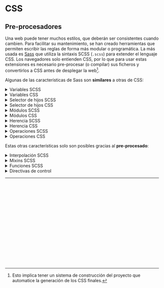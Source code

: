 # CSS
## Pre-procesadores

Una web puede tener muchos estilos, que deberán ser consistentes cuando cambien. Para facilitar su mantenimiento, se han creado herramientas que permiten escribir las reglas de forma más modular o programática. La más usada es [Sass](https://sass-lang.com/) que utiliza la sintaxis SCSS (`.scss`) para extender el lenguaje CSS. Los navegadores solo entienden CSS, por lo que para usar estas extensiones es necesario pre-procesar (o compilar) sus ficheros y convertirlos a CSS antes de desplegar la web[^1].

Algunas de las características de Sass son **similares** a otras de CSS:

<details><summary>Variables SCSS</summary>

```scss
/* SCSS */
$fuente-principal: Helvetica, sans-serif;
p { font: 100% $fuente-principal; }
```
</details>
<details><summary>Variables CSS</summary>

```css
/* CSS */
html { --fuente-principal: Helvetica, sans-serif; }
p { font: 100% var(--fuente-principal); }
```
</details>

<details><summary>Selector de hijos SCSS</summary>

```scss
/* SCSS */
nav {
  li { display: inline-block; }
}
```
</details>
<details><summary>Selector de hijos CSS</summary>

```css
/* CSS */
nav li { display: inline-block; }
```
</details>

<details><summary>Módulos SCSS</summary>

```scss
/* SCSS: hay otro fichero _base.scss */
@use 'base';
/* Aquí otras reglas SCSS */
```
</details>
<details><summary>Módulos CSS</summary>

```css
/* CSS: hay otro fichero base.css */
@import 'base.css';
/* Aquí otras reglas CSS */
```
</details>

<details><summary>Herencia SCSS</summary>

```scss
/* SCSS */
%message-common {
 border: 1px solid #ccc;
 padding: 10px;
 color: #333;
}
.mensaje {
  @extend %message-common;
}
.exito {
  @extend %message-common;
  border-color: green;
}
.error {
  @extend %message-common;
  border-color: red;
}
```
</details>
<details><summary>Herencia CSS</summary>

```css
/* CSS */
.mensaje, .exito, .error {
 border: 1px solid #ccc;
 padding: 10px;
 color: #333;
}
.exito { border-color: green; }
.error { border-color: red; }
```
</details>


<details><summary>Operaciones SCSS</summary>

```scss
/* SCSS */
$ancho-inicial: 30em;
div { width: $ancho-inicial + 2em; }
```
</details>
<details><summary>Operaciones CSS</summary>

```css
/* CSS */
html { --ancho-inicial: 30em; }
div { width: calc(var(--ancho-inicial) + 2em); }
```
</details>

Estas otras características solo son posibles gracias al **pre-procesado**:

<details><summary>Interpolación SCSS</summary>

```scss
$pantallas-peq: 36em;
@media (max-width: #{$pantallas-peq}) {
  /* reglas para pantallas pequeñas */
  p { font-size: 150%; }
}
```
</details>
<details><summary>Mixins SCSS</summary>

```scss
@mixin theme($theme: darkgray) {
  background: $theme;
  box-shadow: 0 0 1px rgba($theme, .25);
  color: #fff;
}
.info { @include theme; }
.alerta { @include theme($theme: darkred); }
.exito { @include theme($theme: darkgreen); }
```
</details>
<details><summary>Funciones SCSS</summary>

```scss
@function mas-verde($color) {
    @return $color + rgb(0,50,0);
}
p { background: mas-verde(gray); }
```
</details>
<details><summary>Directivas de control</summary>

```scss
$debug: true;
article {
    color: black;
    /* Para comprobar el diseño resaltando los bordes */
    @if ($debug) { border: 1px dotted red; }
}
```
</details>

---

<div class="codepen" data-prefill data-height="450" data-default-tab="css,result" data-theme-id="light" data-editable="true" style="opacity:0">
  <pre data-lang="html">&lt;body>
&lt;p>Este es un ejemplo de SCSS con el que puedes jugar directamente sin necesidad de compilar a CSS gracias a que la plataforma Codepen.io lo compila por ti. El mixin de ejemplo llamado "ellipsis" crea bloques de texto del ancho y número de líneas indicado. Si el contenido ocupa más que el número de líneas indicado, el texto se acorta y se muestra una elipsis ("…").&lt;/p>
&lt;/body></pre>
  <pre data-lang="scss" data-option-autoprefixer="true">@mixin ellipsis($lineas: 1, $ancho: 100%) {
  width: $ancho;
  overflow: hidden;
  text-overflow: ellipsis;
  display: -webkit-box;
  line-clamp: $lineas;
  -webkit-line-clamp: $lineas;
  -webkit-box-orient: vertical;
}

p { @include ellipsis($lineas: 2, $ancho: 20rem); }</pre></div>

[^1]: Esto implica tener un sistema de construcción del proyecto que automatice la generación de los CSS finales.